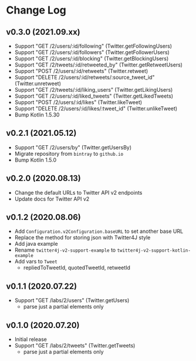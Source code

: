 Change Log
==========

v0.3.0 (2021.09.xx)
-------------------
- Support "GET /2/users/:id/following" (Twitter.getFollowingUsers)
- Support "GET /2/users/:id/followers" (Twitter.getFollowerUsers)
- Support "GET /2/users/:id/blocking" (Twitter.getBlockingUsers)
- Support "GET /2/tweets/:id/retweeted_by" (Twitter.getRetweetUsers)
- Support "POST /2/users/:id/retweets" (Twitter.retweet)
- Support "DELETE /2/users/:id/retweets/:source_tweet_id" (Twitter.unretweet)
- Support "GET /2/tweets/:id/liking_users" (Twitter.getLikingUsers)
- Support "GET /2/users/:id/liked_tweets" (Twitter.getLikedTweets)
- Support "POST /2/users/:id/likes" (Twitter.likeTweet)
- Support "DELETE /2/users/:id/likes/:tweet_id" (Twitter.unlikeTweet)
- Bump Kotlin 1.5.30

v0.2.1 (2021.05.12)
-------------------
- Support "GET /2/users/by" (Twitter.getUsersBy)
- Migrate repository from `bintray` to `github.io`
- Bump Kotlin 1.5.0

v0.2.0 (2020.08.13)
-------------------
- Change the default URLs to Twitter API v2 endpoints
- Update docs for Twitter API v2

v0.1.2 (2020.08.06)
-------------------
- Add `Configuration.v2Configuration.baseURL` to set another base URL
- Replace the method for storing json with Twitter4J style
- Add java example
- Rename `twitter4j-v2-support-example` to `twitter4j-v2-support-kotlin-example`
- Add vars to `Tweet`
  - repliedToTweetId, quotedTweetId, retweetId

v0.1.1 (2020.07.22)
-------------------
- Support "GET /labs/2/users" (Twitter.getUsers)
  - parse just a partial elements only

v0.1.0 (2020.07.20)
-------------------
- Initial release
- Support "GET /labs/2/tweets" (Twitter.getTweets)
  - parse just a partial elements only
